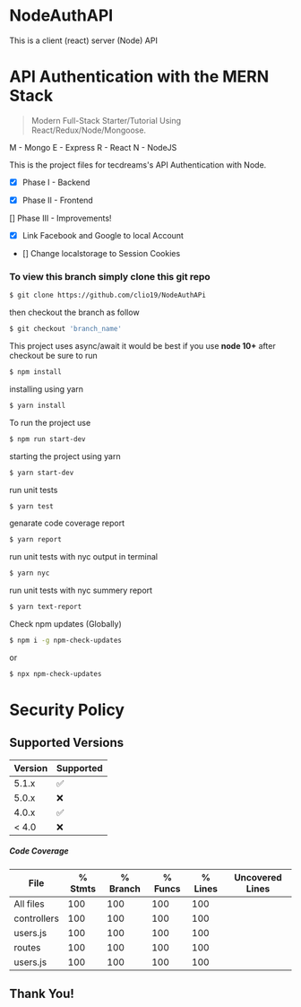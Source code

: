 # NodeAuthAPI

This is a client (react) server (Node) API

# API Authentication with the MERN Stack

> Modern Full-Stack Starter/Tutorial Using React/Redux/Node/Mongoose.

M - Mongo
E - Express
R - React
N - NodeJS

This is the project files for tecdreams's API Authentication with Node.

- [x] Phase I - Backend

- [x] Phase II - Frontend

[] Phase III - Improvements!

- [x] Link Facebook and Google to local Account
- [] Change localstorage to Session Cookies

### To view this branch simply clone this git repo

```bash
$ git clone https://github.com/clio19/NodeAuthAPi
```

then checkout the branch as follow

```bash
$ git checkout 'branch_name'
```

This project uses async/await it would be best if you use **node 10+**
after checkout be sure to run

```bash
$ npm install
```

installing using yarn

```bash
$ yarn install
```

To run the project use

```bash
$ npm run start-dev
```

starting the project using yarn

```bash
$ yarn start-dev
```

run unit tests

```bash
$ yarn test
```

genarate code coverage report

```bash
$ yarn report
```

run unit tests with nyc output in terminal

```bash
$ yarn nyc
```

run unit tests with nyc summery report

```bash
$ yarn text-report
```

Check npm updates (Globally)

```bash
$ npm i -g npm-check-updates
```

or

```bash
$ npx npm-check-updates
```

# Security Policy

## Supported Versions

| Version | Supported          |
| ------- | ------------------ |
| 5.1.x   | :white_check_mark: |
| 5.0.x   | :x:                |
| 4.0.x   | :white_check_mark: |
| < 4.0   | :x:                |

##### Code Coverage

| File        | % Stmts | % Branch | % Funcs | % Lines | Uncovered Lines |
| ----------- | ------- | -------- | ------- | ------- | --------------- |
| All files   | 100     | 100      | 100     | 100     |                 |
| controllers | 100     | 100      | 100     | 100     |                 |
| users.js    | 100     | 100      | 100     | 100     |                 |
| routes      | 100     | 100      | 100     | 100     |                 |
| users.js    | 100     | 100      | 100     | 100     |                 |

## Thank You!
